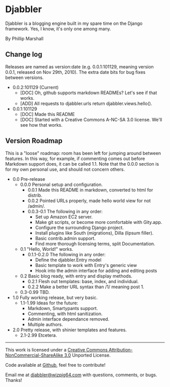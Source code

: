 Djabbler
========


Djabbler is a blogging engine built in my spare time on the Django framework. Yes, I know, it's only one among many.

By Phillip Marshall


Change log
----------

Releases are named as version:date (e.g. 0.0.1:101129, meaning version 0.0.1, released on Nov 29th, 2010). The extra date bits for bug fixes between versions.

* 0.0.2:101129 (Current)
    * [DOC] Oh, github supports markdown READMEs? Let's see if that works.
    * [ADD] All requests to djabbler.urls return djabbler.views.hello().
* 0.0.1:101129
    * [DOC] Made this README
    * [DOC] Started with a Creative Commons A-NC-SA 3.0 license. We'll see how that works.


Version Roadmap
---------------

This is a "loose" roadmap: room has been left for jumping around between features. In this way, for example, if commenting comes out before Markdown support does, it can be called 1.1. Note that the 0.0.0 section is for my own personal use, and should not concern others.

* 0.0 Pre-release
    * 0.0.0 Personal setup and configuration.
        * 0.0.1 Made this README in markdown, converted to html for distrib.
        * 0.0.2 Pointed URLs properly, made hello world view for not /admin/.
        * 0.0.3-0.1 The following in any order:
            * Set up Amazon EC2 server.
            * Make git scripts, or become more comfortable with Gity.app.
            * Configure the surrounding Django project.
            * Install plugins like South (migrations), Dilla (lipsum filler).
            * Basic contrib.admin support.
            * Find more thorough licensing terms, split Documentation.
    * 0.1 "Hello, World!" works.
        * 0.1.1-0.2.0 The following in any order:
            * Define the djabbler.Entry model
            * Basic template to work with Entry's generic view
            * Hook into the admin interface for adding and editing posts
    * 0.2 Basic blog ready, with entry and display methods.
        * 0.2.1 Flesh out templates: base, index, and individual.
        * 0.2.2 Make a better URL syntax than /1/ meaning post 1.
    * 0.3-0.99 TBD.
* 1.0 Fully working release, but very basic.
    * 1.1-1.99 Ideas for the future:
        * Markdown, Smartypants support.
        * Commenting, with html sanitization.
        * Admin interface dependance removed.
        * Multiple authors.
* 2.0 Pretty release, with shinier templates and features.
    * 2.1-2.99 Etcetera.

---

This work is licensed under a [Creative Commons Attribution-NonCommercial-ShareAlike 3.0](http://creativecommons.org/licenses/by-nc-sa/3.0/) Unported License.

Code available at [Github](https://github.com/wizpig64/djabbler), feel free to contribute!

Email me at <djabbler@wizpig64.com> with questions, comments, or bugs. Thanks!